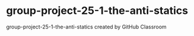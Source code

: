 # group-project-25-1-the-anti-statics
group-project-25-1-the-anti-statics created by GitHub Classroom
